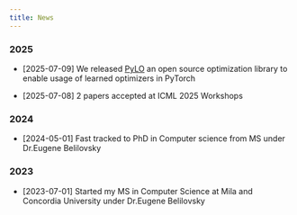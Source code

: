```yaml
---
title: News
---
```


### 2025

- [2025-07-09] We released [PyLO](https://github.com/Belilovsky-Lab/pylo) an open source optimization library to enable usage of learned optimizers in PyTorch

- [2025-07-08] 2 papers accepted at ICML 2025 Workshops

### 2024

- [2024-05-01] Fast tracked to PhD in Computer science from MS under Dr.Eugene Belilovsky

### 2023
- [2023-07-01] Started my MS in Computer Science at Mila and Concordia University under Dr.Eugene Belilovsky